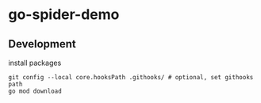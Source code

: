 # go-spider-demo

## Development

install packages

```shell
git config --local core.hooksPath .githooks/ # optional, set githooks path
go mod download
```

